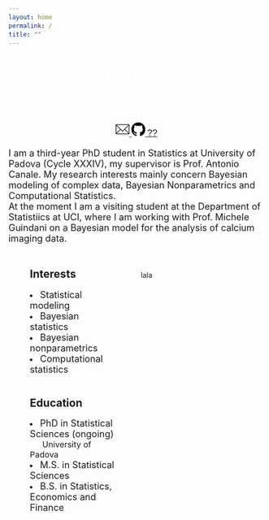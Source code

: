 ```yaml
---
layout: home
permalink: /
title: ""
---
```



<link rel="stylesheet" type="text/css" href="https://fonts.googleapis.com/css?family=Poppins:400,500,700"/>


<body>    
  <div class="page-lead" style="background-image:url(/images/joy3.png)">
    <div class="wrap page-lead-content">
          <h1>Laura D'Angelo</h1>
          <h3>PhD student @ University of Padova <br> <img src="/images/spacer.png" width="10pt"></h3>
          <a class="btn-inverse" href="https://laura-dangelo.github.io/contact/"> <img src="/images/mail.webp" width="27"> </a>
          <a class="btn-inverse" href="https://github.com/laura-dangelo"> <img src="/images/git.svg" width="27"> </a>
          <a class="btn-inverse" href="https://laura-dangelo.github.io/lost/"> <font style="font-size:18px">??</font> </a>
    </div><!-- /.page-lead-content -->
  </div><!-- /.page-lead -->

  <div id="page-wrapper">
    <div id="main" role="main">
      <div class="wrap">
        <div class="archive-wrap">
          <div class="page-content">
            <img src="/images/spacer.png" width="20pt">
            <br>  
            <font style="font-size:18px">
            I am a third-year PhD student in Statistics at University of Padova (Cycle XXXIV), my supervisor is Prof. Antonio Canale. My research interests mainly             concern Bayesian modeling of complex data, Bayesian Nonparametrics and Computational Statistics. 
            <br> 
            At the moment I am a visiting student at the Department of Statistiics at UCI, where I am working with Prof. Michele Guindani on a Bayesian model for the analysis of calcium imaging data.
            </font>
            <br>
            <img src="/images/spacer.png" width="20pt">
            <div class="tiles">
              <div class="tile">
              <h2 class="post-title">Interests</h2>
              <p class="post-excerpt">
                  <li> <font style="font-size:18px"> Statistical modeling </font></li>
                  <li> <font style="font-size:18px">Bayesian statistics </font></li>
                  <li> <font style="font-size:18px">Bayesian nonparametrics </font></li>
                  <li> <font style="font-size:18px">Computational statistics </font></li></p>
              </div><!-- /.tile -->
              <div class="tile">
              <h2 class="post-title">Education</h2>
              <p class="post-excerpt">
                <li>  <font style="font-size:18px">PhD in Statistical Sciences (ongoing) </font>
                <font style="font-size:16px"><br> <img src="/images/spacer.png" width="20"> University of Padova </font> </li>
                <li>  <font style="font-size:18px">M.S. in Statistical Sciences </font></li>
                <li>  <font style="font-size:18px">B.S. in Statistics, Economics and Finance  </font></li> </p>
              </div><!-- /.tile -->
            </div><!-- /.tiles --> 
            <br>
            <img src="/images/spacer.png" width="20pt">
            <section>
              lala
            </section>
          </div><!-- /.page-content -->
        </div><!-- /.archive-wrap -->
      </div><!-- /.wrap -->
    </div><!-- /#main -->
  </div>
</body>

<style>
element {
    background-image: url(/images/joy3.png);
}
.page-container {
    -ms-transform: translate3d(0, 0, 0);
    -webkit-transform: translate3d(0, 0, 0);
    transform: translate3d(0, 0, 0);
}
.page-lead {
    background-position: center top;
    background-repeat: no-repeat;
    background-attachment: fixed;
    background-size: cover;
    text-align: center;
    color: #fff;
    font-family: "Poppins", sans-serif;
}
body, html{
  height: 70%;
}
.tile {
    float: left;
    display: block;
    margin-left: 8.3576515979%; 
    margin-right: 8.3576515979%;
    width: 35%;
}

</style>
